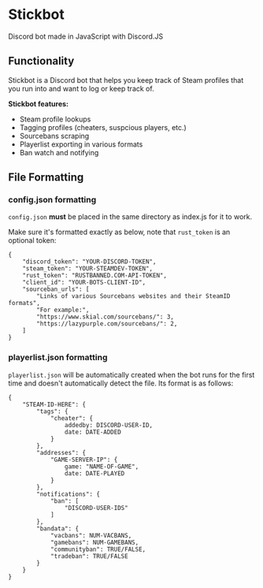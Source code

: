 # Stickbot
Discord bot made in JavaScript with Discord.JS

## Functionality
Stickbot is a Discord bot that helps you keep track of Steam profiles that you run into and want to log or keep track of. 

__Stickbot features:__
* Steam profile lookups
* Tagging profiles (cheaters, suspcious players, etc.)
* Sourcebans scraping
* Playerlist exporting in various formats
* Ban watch and notifying

## File Formatting

### config.json formatting
`config.json` __must__ be placed in the same directory as index.js for it to work.

Make sure it's formatted exactly as below, note that `rust_token` is an optional token: 

```
{
    "discord_token": "YOUR-DISCORD-TOKEN",
    "steam_token": "YOUR-STEAMDEV-TOKEN",
    "rust_token": "RUSTBANNED.COM-API-TOKEN",
    "client_id": "YOUR-BOTS-CLIENT-ID",
    "sourceban_urls": [
        "Links of various Sourcebans websites and their SteamID formats",
        "For example:",
        "https://www.skial.com/sourcebans/": 3,
        "https://lazypurple.com/sourcebans/": 2,
    ]
}
```

### playerlist.json formatting
`playerlist.json` will be automatically created when the bot runs for the first time and doesn't automatically detect the file. Its format is as follows:

```
{
    "STEAM-ID-HERE": {
        "tags": {
            "cheater": {
                addedby: DISCORD-USER-ID,
                date: DATE-ADDED
            }
        },
        "addresses": {
            "GAME-SERVER-IP": {
                game: "NAME-OF-GAME",
                date: DATE-PLAYED
            }
        },
        "notifications": {
            "ban": [
                "DISCORD-USER-IDS"
            ]
        },
        "bandata": {
            "vacbans": NUM-VACBANS,
            "gamebans": NUM-GAMEBANS,
            "communityban": TRUE/FALSE,
            "tradeban": TRUE/FALSE
        }
    }
}
```